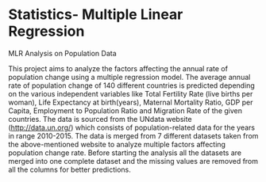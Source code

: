 # Statistics- Multiple Linear Regression 
 MLR Analysis on Population Data
 
This project aims to analyze the factors affecting the annual rate of population change using a multiple regression model. The average annual rate of population change of 140 different countries is predicted depending on the various independent variables like Total Fertility Rate (live births per woman), Life Expectancy at birth(years), Maternal Mortality Ratio, GDP per Capita, Employment to Population Ratio and Migration Rate of the given countries.
The data is sourced from the UNdata website (http://data.un.org/) which consists of population-related data for the years in range 2010-2015. The data is merged from 7 different datasets taken from the above-mentioned website to analyze multiple factors affecting population change rate. Before starting the analysis all the datasets are merged into one complete dataset and the missing values are removed from all the columns for better predictions.
